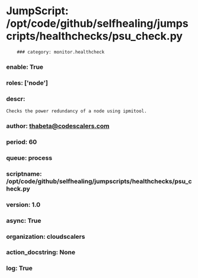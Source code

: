 
# JumpScript: /opt/code/github/selfhealing/jumpscripts/healthchecks/psu_check.py
        ### category: monitor.healthcheck
### enable: True
### roles: ['node']
### descr: 
```
Checks the power redundancy of a node using ipmitool.

```
### author: thabeta@codescalers.com
### period: 60
### queue: process
### scriptname: /opt/code/github/selfhealing/jumpscripts/healthchecks/psu_check.py
### version: 1.0
### async: True
### organization: cloudscalers
### action_docstring: None
### log: True
